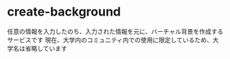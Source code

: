 # create-background
  任意の情報を入力したのち、入力された情報を元に、バーチャル背景を作成するサービスです
  現在、大学内のコミュニティ内での使用に限定しているため、大学名は省略しています
